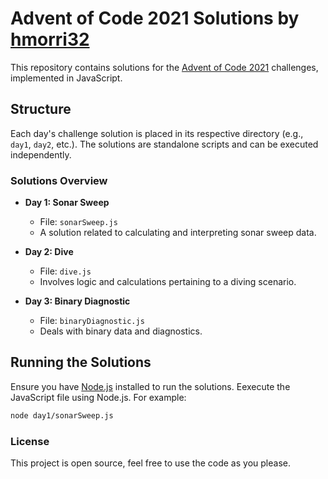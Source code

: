 # Advent of Code 2021 Solutions by [hmorri32](https://github.com/hmorri32)

This repository contains solutions for the [Advent of Code 2021](https://adventofcode.com/2021) challenges, implemented in JavaScript.

## Structure

Each day's challenge solution is placed in its respective directory (e.g., `day1`, `day2`, etc.). The solutions are standalone scripts and can be executed independently.

### Solutions Overview

- **Day 1: Sonar Sweep**

  - File: `sonarSweep.js`
  - A solution related to calculating and interpreting sonar sweep data.

- **Day 2: Dive**

  - File: `dive.js`
  - Involves logic and calculations pertaining to a diving scenario.

- **Day 3: Binary Diagnostic**
  - File: `binaryDiagnostic.js`
  - Deals with binary data and diagnostics.

## Running the Solutions

Ensure you have [Node.js](https://nodejs.org/) installed to run the solutions. Eexecute the JavaScript file using Node.js. For example:

```sh
node day1/sonarSweep.js
```


### License
This project is open source, feel free to use the code as you please.